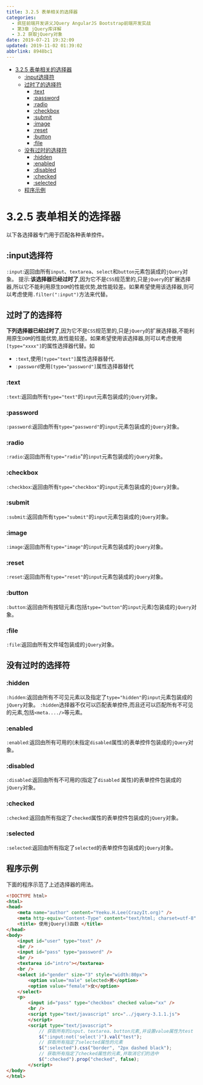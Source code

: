```yaml
---
title: 3.2.5 表单相关的选择器
categories: 
  - 疯狂前端开发讲义JQuery AngularJS Bootstrap前端开发实战
  - 第3章 jQuery库详解
  - 3.2 获取jQuery对象
date: 2019-07-21 19:32:09
updated: 2019-11-02 01:39:02
abbrlink: 8948bc1
---
```

- [3.2.5 表单相关的选择器](/ReadingNotes/8948bc1/#3-2-5-表单相关的选择器)
    - [:input选择符](/ReadingNotes/8948bc1/#-input选择符)
    - [过时了的选择符](/ReadingNotes/8948bc1/#过时了的选择符)
        - [:text](/ReadingNotes/8948bc1/#-text)
        - [:password](/ReadingNotes/8948bc1/#-password)
        - [:radio](/ReadingNotes/8948bc1/#-radio)
        - [:checkbox](/ReadingNotes/8948bc1/#-checkbox)
        - [:submit](/ReadingNotes/8948bc1/#-submit)
        - [:image](/ReadingNotes/8948bc1/#-image)
        - [:reset](/ReadingNotes/8948bc1/#-reset)
        - [:button](/ReadingNotes/8948bc1/#-button)
        - [:file](/ReadingNotes/8948bc1/#-file)
    - [没有过时的选择符](/ReadingNotes/8948bc1/#没有过时的选择符)
        - [:hidden](/ReadingNotes/8948bc1/#-hidden)
        - [:enabled](/ReadingNotes/8948bc1/#-enabled)
        - [:disabled](/ReadingNotes/8948bc1/#-disabled)
        - [:checked](/ReadingNotes/8948bc1/#-checked)
        - [:selected](/ReadingNotes/8948bc1/#-selected)
    - [程序示例](/ReadingNotes/8948bc1/#程序示例)

<!--more-->
<script src="https://cdn.bootcss.com/jquery/3.4.0/jquery.slim.min.js"></script>
<script>$(document).ready(function () {$(".post-body > ul:nth-child(1)").hide();});</script>

<!--end-->
<!--SSTStart-->
# 3.2.5 表单相关的选择器 #
以下各选择器专门用于匹配各种表单控件。
## :input选择符 ##
`:input`:返回由所有`input`、`textarea`、`select`和`button`元素包装成的`jQuery`对象。
提示:**该选择器已经过时了**,因为它不是`CSS`规范里的,只是`jQuery`的扩展选择器,所以它不能利用原生`DOM`的性能优势,故性能较差。如果希望使用该选择器,则可以考虑使用`.filter(":input")`方法来代替。
## 过时了的选择符 ##
**下列选择器已经过时了**,因为它不是`CSS`规范里的,只是`jQuery`的扩展选择器,不能利用原生`DOM`的性能优势,故性能较差。如果希望使用该选择器,则可以考虑使用`[type="xxxx"]`的属性选择器代替。如
- `:text`,使用`[type="text"]`属性选择器替代.
- `:password`使用`[type="password"]`属性选择器替代

### :text ###
`:text`:返回由所有`type="text"`的`input`元素包装成的`jQuery`对象。
### :password ###
`:password`:返回由所有`type="password"`的`input`元素包装成的`jQuery`对象。
### :radio ###
`:radio`:返回由所有`type="radio`"的`input`元素包装成的`jQuery`对象。
### :checkbox ###
`:checkbox`:返回由所有`type="checkbox"`的`input`元素包装成的`jQuery`对象。
### :submit ###
`:submit`:返回由所有`type="submit"`的`input`元素包装成的`jQuery`对象。
### :image ###
`:image`:返回由所有`type="image"`的`input`元素包装成的`jQuery`对象。
### :reset ###
`:reset`:返回由所有`type="reset"`的`input`元素包装成的`jQuery`对象。
### :button ###
`:button`:返回由所有按钮元素(包括`type="button"`的`input`元素)包装成的`jQuery`对象。
### :file ###
`:file`:返回由所有文件域包装成的`jQuery`对象。
## 没有过时的选择符 ##
### :hidden ###
`:hidden`:返回由所有不可见元素以及指定了`type="hidden"`的`input`元素包装成的`jQuery`对象。
`:hidden`选择器不仅可以匹配表单控件,而且还可以匹配所有不可见的元素,包括`<meta..../>`等元素。
### :enabled ###
`:enabled`:返回由所有可用的(未指定`disabled`属性)的表单控件包装成的`jQuery`对象。
### :disabled ###
`:disabled`:返回由所有不可用的(指定了`disabled` 属性)的表单控件包装成的`jQuery`对象。
### :checked ###
`:checked`:返回由所有指定了`checked`属性的表单控件包装成的`jQuery`对象。
### :selected ###
`:selected`:返回由所有指定了`selected`的表单控件包装成的`jQuery`对象。
<!--SSTStop-->
## 程序示例 ##
下面的程序示范了上述选择器的用法。
```html
<!DOCTYPE html>
<html>
<head>
	<meta name="author" content="Yeeku.H.Lee(CrazyIt.org)" />
	<meta http-equiv="Content-Type" content="text/html; charset=utf-8" />
	<title> 使用jQuery()函数 </title>
</head>
<body>
	<input id="user" type="text" />
	<br />
	<input id="pass" type="password" />
	<br />
	<textarea id="intro"></textarea>
	<br />
	<select id="gender" size="3" style="width:80px">
		<option value="male" selected>男</option>
		<option value="female">女</option>
	</select>
	<p>
		<input id="pass" type="checkbox" checked value="xx" />
		<br />
		<script type="text/javascript" src="../jquery-3.1.1.js">
		</script>
		<script type="text/javascript">
			// 获取所有的input、textarea、button元素,并设置value属性为test
			$(":input:not('select')").val("test");
			// 获取所有指定了selected属性的元素
			$(":selected").css("border", "2px dashed black");
			// 获取所有指定了checked属性的元素,并取消它们的选中
			$(":checked").prop("checked", false);
		</script>
</body>
</html>
```

